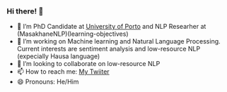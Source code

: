 ### Hi there! 👋

- 🔭 I’m PhD Candidate at [University of Porto](https://www.up.pt/) and NLP Researher at (MasakhaneNLP)(learning-objectives)
- 🌱 I’m working on Machine learning and Natural Language Processing. Current interests are sentiment analysis and low-resource NLP (expecially Hausa language)
- 👯 I’m looking to collaborate on low-resource NLP 
- 📫 How to reach me: [My Twiiter](https://twitter.com/Shmuhammadd) 
- 😄 Pronouns: He/Him

